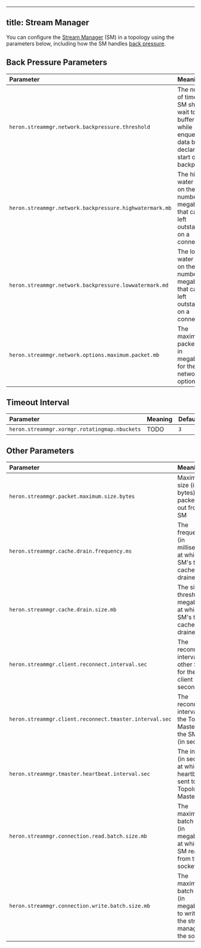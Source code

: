 <!--
    Licensed to the Apache Software Foundation (ASF) under one
    or more contributor license agreements.  See the NOTICE file
    distributed with this work for additional information
    regarding copyright ownership.  The ASF licenses this file
    to you under the Apache License, Version 2.0 (the
    "License"); you may not use this file except in compliance
    with the License.  You may obtain a copy of the License at

      http://www.apache.org/licenses/LICENSE-2.0

    Unless required by applicable law or agreed to in writing,
    software distributed under the License is distributed on an
    "AS IS" BASIS, WITHOUT WARRANTIES OR CONDITIONS OF ANY
    KIND, either express or implied.  See the License for the
    specific language governing permissions and limitations
    under the License.
-->
---
title: Stream Manager
---

You can configure the [Stream
Manager](../../../concepts/architecture#stream-manager) (SM) in a
topology using the parameters below, including how the SM handles [back
pressure](#back-pressure-parameters).

## Back Pressure Parameters

Parameter | Meaning | Default
:-------- |:------- |:-------
`heron.streammgr.network.backpressure.threshold` | The number of times the SM should wait to see a buffer full while enqueueing data before declaring the start of backpressure | `3`
`heron.streammgr.network.backpressure.highwatermark.mb` | The high water mark on the number of megabytes that can be left outstanding on a connection | `50`
`heron.streammgr.network.backpressure.lowwatermark.md` | The low water mark on the number of megabytes that can be left outstanding on a connection | `30`
`heron.streammgr.network.options.maximum.packet.mb` | The maximum packet size, in megabytes, for the SM's network options | `100`

## Timeout Interval

Parameter | Meaning | Default
:-------- |:------- |:-------
`heron.streammgr.xormgr.rotatingmap.nbuckets` | TODO | `3`

## Other Parameters

Parameter | Meaning | Default
:-------- |:------- |:-------
`heron.streammgr.packet.maximum.size.bytes` | Maximum size (in bytes) of packets sent out from the SM | `102400`
`heron.streammgr.cache.drain.frequency.ms` | The frequency (in milliseconds) at which the SM's tuple cache is drained | `10`
`heron.streammgr.cache.drain.size.mb` | The size threshold (in megabytes) at which the SM's tuple cache is drained | `100`
`heron.streammgr.client.reconnect.interval.sec` | The reconnect interval to other SMs for the SM client (in seconds) | `1`
`heron.streammgr.client.reconnect.tmaster.interval.sec` | The reconnect interval to the Topology Master for the SM client (in seconds) | `10`
`heron.streammgr.tmaster.heartbeat.interval.sec` | The interval (in seconds) at which a heartbeat is sent to the Topology Master | `10`
`heron.streammgr.connection.read.batch.size.mb` | The maximum batch size (in megabytes) at which the SM reads from the socket | `1`
`heron.streammgr.connection.write.batch.size.mb` | The maximum batch size (in megabytes) to write by the stream manager to the socket | `1`
